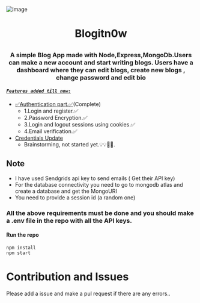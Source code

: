 ![image](https://socialify.git.ci/fredysomy/Blogitn0w/svg?font=Bitter&forks=1&issues=1&language=0&logo=https%3A%2F%2Fpng2.cleanpng.com%2Fsh%2Fcbc2af762a61091a875f671f51ccbd93%2FL0KzQYm3VMI0N5l2fZH0aYP2gLBuTfxmfKVqip9qbIDrcbPslL1od51pRd5qY3WwgLL7lPVzdqQySJ86LUGwRbLrhMk0bmQ4UdVqZEexQ4m6WMk5Pmk2TaQ9NEezR4i4UsM3P191htk%3D%2Fkisspng-letter-alphabet-gold-lace-patterns-0-1-1-5add93f339cad7.3838986815244707712367.png&owner=0&pulls=1&theme=Dark)
## <h1 align=center>Blogitn0w</h1>
## <h3 align=center>A simple Blog App made with Node,Express,MongoDb.Users can make a new account and start writing blogs. Users have a dashboard where they can edit blogs, create new blogs , change password and edit bio</h3>
#### <u>_`Features added till now:`_</u><br>
  * <u>✅Authentication part.✅</u>(Complete)<br>
    * 1.Login and register.✅<br>
    * 2.Password Encryption.✅<br>
    * 3.Login and logout sessions using cookies.✅<br>
    * 4.Email verification.✅<br>
  * <u>Credentials Update</u><br>
    * Brainstorming, not started yet.💡💡🤔🤔.<br>
## Note
* I have used Sendgrids api key to send emails ( Get their API key)
* For the database connectivity you need to go to mongodb atlas and create a database and get the MongoURI
* You need to provide a session id (a random one)
### All the above requirements must be done and you should make a .env file in the repo with all the API keys.

#### Run the repo <br>
<code>npm install</code><br>
<code>npm start</code><br>

# Contribution and Issues
Please add a issue and make a pul request if there are any errors..


